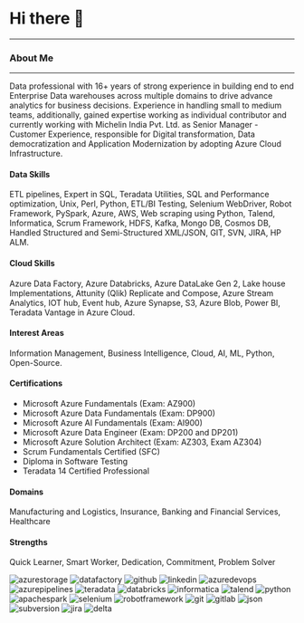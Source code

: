 # Hi there 👋

---
### **About Me**

---
Data professional with 16+ years of strong experience in building end to end Enterprise Data warehouses across multiple domains to drive advance analytics for business decisions. Experience in handling small to medium teams,  additionally, gained expertise working as individual contributor and currently working with Michelin India Pvt. Ltd. as Senior Manager - Customer Experience, responsible for Digital transformation, Data democratization and Application Modernization by adopting Azure Cloud Infrastructure.

#### Data Skills
ETL pipelines, Expert in SQL, Teradata Utilities, SQL and Performance optimization, Unix, Perl, Python, ETL/BI Testing, Selenium WebDriver, Robot Framework, PySpark, Azure, AWS, Web scraping using Python, Talend, Informatica, Scrum Framework, HDFS, Kafka, Mongo DB, Cosmos DB, Handled Structured and Semi-Structured XML/JSON, GIT, SVN, JIRA, HP ALM.

#### Cloud Skills
Azure Data Factory, Azure Databricks, Azure DataLake Gen 2, Lake house Implementations, Attunity (Qlik) Replicate and Compose, Azure Stream Analytics, IOT hub, Event hub, Azure Synapse, S3, Azure Blob, Power BI, Teradata Vantage in Azure Cloud.

#### Interest Areas
Information Management, Business Intelligence, Cloud, AI, ML, Python, Open-Source.

#### Certifications
- Microsoft Azure Fundamentals (Exam: AZ900) 
- Microsoft Azure Data Fundamentals (Exam: DP900) 
- Microsoft Azure AI Fundamentals (Exam: AI900)
- Microsoft Azure Data Engineer (Exam: DP200 and DP201) 
- Microsoft Azure Solution Architect (Exam: AZ303, Exam AZ304) 
- Scrum Fundamentals Certified (SFC) 
- Diploma in Software Testing 
- Teradata 14 Certified Professional

#### Domains
Manufacturing and Logistics, Insurance, Banking and Financial Services, Healthcare

#### Strengths
Quick Learner, Smart Worker, Dedication, Commitment, Problem Solver

![azurestorage](https://img.shields.io/badge/blobstoarge-0A66C2?style=for-the-badge&logo=blobstoarge&logoColor=white)
![datafactory](https://img.shields.io/badge/datafactory-0A66C2?style=for-the-badge&logo=datafactory&logoColor=white)
![github](https://img.shields.io/badge/GitHub-000000?style=for-the-badge&logo=GitHub&logoColor=white)
![linkedin](https://img.shields.io/badge/LinkedIn-0A66C2?style=for-the-badge&logo=LinkedIn&logoColor=white)
![azuredevops](https://img.shields.io/badge/azuredevops-0A66C2?style=for-the-badge&logo=azuredevops&logoColor=white)
![azurepipelines](https://img.shields.io/badge/azurepipelines-0A66C2?style=for-the-badge&logo=azurepipelines&logoColor=white)
![teradata](https://img.shields.io/badge/teradata-F37440?style=for-the-badge&logo=teradata&logoColor=white)
![databricks](https://img.shields.io/badge/databricks-FF3621?style=for-the-badge&logo=databricks&logoColor=white)
![informatica](https://img.shields.io/badge/informatica-FF4D00?style=for-the-badge&logo=informatica&logoColor=white)
![talend](https://img.shields.io/badge/talend-FF6D70?style=for-the-badge&logo=talend&logoColor=white)
![python](https://img.shields.io/badge/python-3776AB?style=for-the-badge&logo=python&logoColor=white)
![apachespark](https://img.shields.io/badge/apachespark-E25A1C?style=for-the-badge&logo=apachespark&logoColor=white)
![selenium](https://img.shields.io/badge/selenium-43B02A?style=for-the-badge&logo=selenium&logoColor=white)
![robotframework](https://img.shields.io/badge/robotframework-000000?style=for-the-badge&logo=robotframework&logoColor=white)
![git](https://img.shields.io/badge/git-F05032?style=for-the-badge&logo=git&logoColor=white)
![gitlab](https://img.shields.io/badge/gitlab-FCA121?style=for-the-badge&logo=gitlab&logoColor=white)
![json](https://img.shields.io/badge/json-000000?style=for-the-badge&logo=json&logoColor=white)
![subversion](https://img.shields.io/badge/subversion-809CC9?style=for-the-badge&logo=subversion&logoColor=white)
![jira](https://img.shields.io/badge/jira-0052CC?style=for-the-badge&logo=jira&logoColor=white)
![delta](https://img.shields.io/badge/deltalake-003366?style=for-the-badge&logo=delta&logoColor=white)


<!--
**schaggar/schaggar** is a ✨ _special_ ✨ repository because its `README.md` (this file) appears on your GitHub profile.

Here are some ideas to get you started:

- 🔭 I’m currently working on ...
- 🌱 I’m currently learning ...
- 👯 I’m looking to collaborate on ...
- 🤔 I’m looking for help with ...
- 💬 Ask me about ...
- 📫 How to reach me: ...
- 😄 Pronouns: ...
- ⚡ Fun fact: ...
-->
